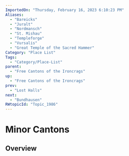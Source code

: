 ```yaml
---
ImportedOn: "Thursday, February 16, 2023 6:10:23 PM"
Aliases:
  - "Bareicks"
  - "Juralt"
  - "Nordmansch"
  - "St. Mishau"
  - "Templeforge"
  - "Vursalis"
  - "Great Temple of the Sacred Hammer"
Category: "Place List"
Tags:
  - "Category/Place-List"
parent:
  - "Free Cantons of the Ironcrags"
up:
  - "Free Cantons of the Ironcrags"
prev:
  - "Lost Halls"
next:
  - "Bundhausen"
RWtopicId: "Topic_1986"
---
```

# Minor Cantons
## Overview
